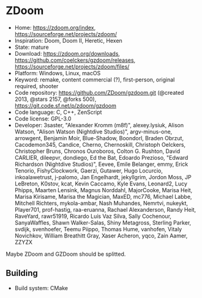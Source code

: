 # ZDoom

- Home: https://zdoom.org/index, https://sourceforge.net/projects/zdoom/
- Inspiration: Doom, Doom II, Heretic, Hexen
- State: mature
- Download: https://zdoom.org/downloads, https://github.com/coelckers/gzdoom/releases, https://sourceforge.net/projects/zdoom/files/
- Platform: Windows, Linux, macOS
- Keyword: remake, content commercial (?), first-person, original required, shooter
- Code repository: https://github.com/ZDoom/gzdoom.git (@created 2013, @stars 2157, @forks 500), https://git.code.sf.net/p/zdoom/gzdoom
- Code language: C, C++, ZenScript
- Code license: GPL-3.0
- Developer: 3saster, "Alexander Kromm (m8f)", alexey.lysiuk, Alison Watson, "Alison Watson (Nightdive Studios)", argv-minus-one, arrowgent, Benjamin Moir, Blue-Shadow, Boondorl, Braden Obrzut, Cacodemon345, Candice, Cherno, Chernoskill, Christoph Oelckers, Christopher Bruns, Chronos Ouroboros, Colton G. Rushton, David CARLIER, dileepvr, dondiego, Ed the Bat, Edoardo Prezioso, "Edward Richardson (Nightdive Studios)", Eevee, Emile Belanger, emmy, Erick Tenorio, FishyClockwork, Gaerzi, Gutawer, Hugo Locurcio, inkoalawetrust, j-palomo, Jan Engelhardt, jekyllgrim, Jordon Moss, JP LeBreton, K0stov, kcat, Kevin Caccamo, Kyle Evans, Leonard2, Lucy Phipps, Maarten Lensink, Magnus Norddahl, MajorCooke, Marisa Heit, Marisa Kirisame, Marisa the Magician, MaxED, mc776, Michael Labbe, Mitchell Richters, mykola-ambar, Nash Muhandes, Nemrtvi, nukeykt, Player701, prof-hastig, raa-eruanna, Rachael Alexanderson, Randy Heit, RaveYard, rawr51919, Ricardo Luís Vaz Silva, Sally Cochenour, SanyaWaffles, Shawn Walker-Salas, Shiny Metagross, Sterling Parker, svdijk, svenhoefer, Teemu Piippo, Thomas Hume, vanhofen, Vitaly Novichkov, William Breathitt Gray, Xaser Acheron, yqco, Zain Aamer, ZZYZX

Maybe ZDoom and GZDoom should be splitted.

## Building

- Build system: CMake
